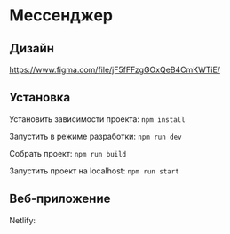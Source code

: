 
# Мессенджер

## Дизайн

https://www.figma.com/file/jF5fFFzgGOxQeB4CmKWTiE/

## Установка

Установить зависимости проекта: `npm install`

Запустить в режиме разработки: `npm run dev`

Собрать проект: `npm run build`

Запустить проект на localhost: `npm run start`

## Веб-приложение

Netlify: 
